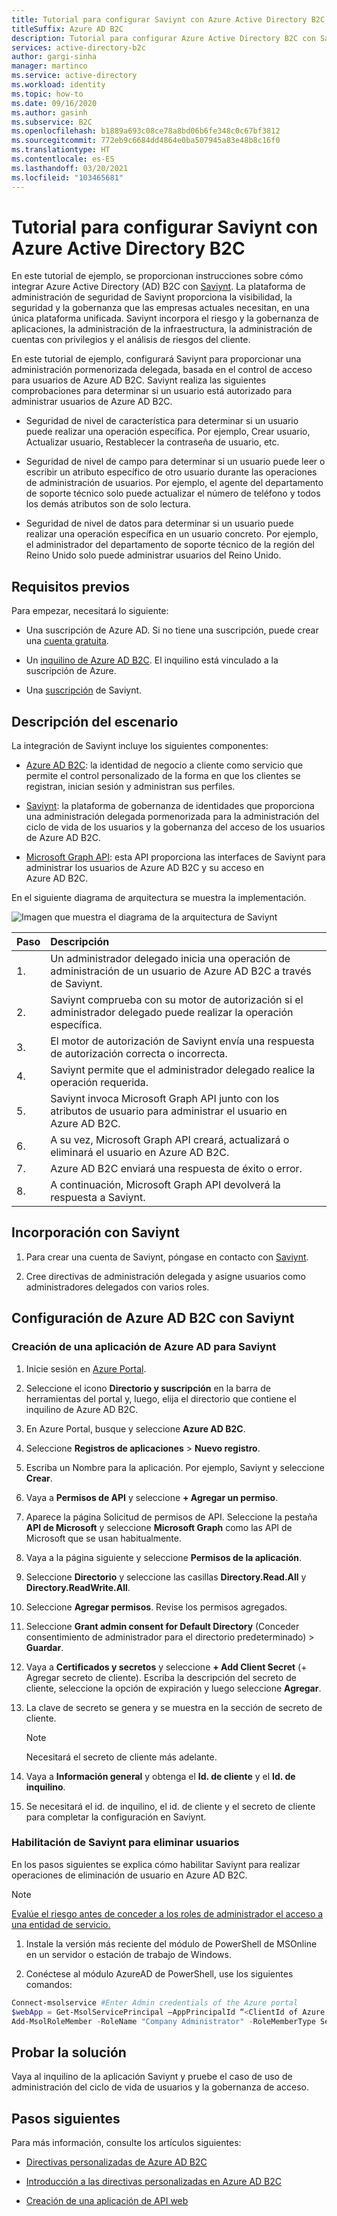 ```yaml
---
title: Tutorial para configurar Saviynt con Azure Active Directory B2C
titleSuffix: Azure AD B2C
description: Tutorial para configurar Azure Active Directory B2C con Saviynt para la integración entre aplicaciones a fin de optimizar la modernización de TI y promover una mejor seguridad, gobernanza y cumplimiento. 
services: active-directory-b2c
author: gargi-sinha
manager: martinco
ms.service: active-directory
ms.workload: identity
ms.topic: how-to
ms.date: 09/16/2020
ms.author: gasinh
ms.subservice: B2C
ms.openlocfilehash: b1889a693c08ce78a8bd06b6fe348c0c67bf3812
ms.sourcegitcommit: 772eb9c6684dd4864e0ba507945a83e48b8c16f0
ms.translationtype: HT
ms.contentlocale: es-ES
ms.lasthandoff: 03/20/2021
ms.locfileid: "103465681"
---
```

# <a name="tutorial-for-configuring-saviynt-with-azure-active-directory-b2c"></a>Tutorial para configurar Saviynt con Azure Active Directory B2C

En este tutorial de ejemplo, se proporcionan instrucciones sobre cómo integrar Azure Active Directory (AD) B2C con [Saviynt](https://saviynt.com/integrations/azure-ad/for-b2c/). La plataforma de administración de seguridad de Saviynt proporciona la visibilidad, la seguridad y la gobernanza que las empresas actuales necesitan, en una única plataforma unificada. Saviynt incorpora el riesgo y la gobernanza de aplicaciones, la administración de la infraestructura, la administración de cuentas con privilegios y el análisis de riesgos del cliente.

En este tutorial de ejemplo, configurará Saviynt para proporcionar una administración pormenorizada delegada, basada en el control de acceso para usuarios de Azure AD B2C. Saviynt realiza las siguientes comprobaciones para determinar si un usuario está autorizado para administrar usuarios de Azure AD B2C.

- Seguridad de nivel de característica para determinar si un usuario puede realizar una operación específica. Por ejemplo, Crear usuario, Actualizar usuario, Restablecer la contraseña de usuario, etc.

- Seguridad de nivel de campo para determinar si un usuario puede leer o escribir un atributo específico de otro usuario durante las operaciones de administración de usuarios. Por ejemplo, el agente del departamento de soporte técnico solo puede actualizar el número de teléfono y todos los demás atributos son de solo lectura.

- Seguridad de nivel de datos para determinar si un usuario puede realizar una operación específica en un usuario concreto. Por ejemplo, el administrador del departamento de soporte técnico de la región del Reino Unido solo puede administrar usuarios del Reino Unido.

## <a name="prerequisites"></a>Requisitos previos

Para empezar, necesitará lo siguiente:

- Una suscripción de Azure AD. Si no tiene una suscripción, puede crear una [cuenta gratuita](https://azure.microsoft.com/free/).

- Un [inquilino de Azure AD B2C](./tutorial-create-tenant.md). El inquilino está vinculado a la suscripción de Azure.

- Una [suscripción](https://saviynt.com/contact-us/) de Saviynt.

## <a name="scenario-description"></a>Descripción del escenario

La integración de Saviynt incluye los siguientes componentes:

- [Azure AD B2C](https://azure.microsoft.com/services/active-directory/external-identities/b2c/): la identidad de negocio a cliente como servicio que permite el control personalizado de la forma en que los clientes se registran, inician sesión y administran sus perfiles.

- [Saviynt](https://saviynt.com/integrations/azure-ad/for-b2c/): la plataforma de gobernanza de identidades que proporciona una administración delegada pormenorizada para la administración del ciclo de vida de los usuarios y la gobernanza del acceso de los usuarios de Azure AD B2C.  

- [Microsoft Graph API](/graph/use-the-api): esta API proporciona las interfaces de Saviynt para administrar los usuarios de Azure AD B2C y su acceso en Azure AD B2C.

En el siguiente diagrama de arquitectura se muestra la implementación.

![Imagen que muestra el diagrama de la arquitectura de Saviynt](./media/partner-saviynt/saviynt-architecture-diagram.png)

|Paso | Descripción |
|:-----| :-----------|
| 1. | Un administrador delegado inicia una operación de administración de un usuario de Azure AD B2C a través de Saviynt.
| 2. | Saviynt comprueba con su motor de autorización si el administrador delegado puede realizar la operación específica.
| 3. | El motor de autorización de Saviynt envía una respuesta de autorización correcta o incorrecta.
| 4. | Saviynt permite que el administrador delegado realice la operación requerida.
| 5. | Saviynt invoca Microsoft Graph API junto con los atributos de usuario para administrar el usuario en Azure AD B2C.
| 6. | A su vez, Microsoft Graph API creará, actualizará o eliminará el usuario en Azure AD B2C.
| 7. | Azure AD B2C enviará una respuesta de éxito o error.
| 8. | A continuación, Microsoft Graph API devolverá la respuesta a Saviynt.

## <a name="onboard-with-saviynt"></a>Incorporación con Saviynt

1. Para crear una cuenta de Saviynt, póngase en contacto con [Saviynt](https://saviynt.com/contact-us/).

2. Cree directivas de administración delegada y asigne usuarios como administradores delegados con varios roles.

## <a name="configure-azure-ad-b2c-with-saviynt"></a>Configuración de Azure AD B2C con Saviynt

### <a name="create-an-azure-ad-application-for-saviynt"></a>Creación de una aplicación de Azure AD para Saviynt

1. Inicie sesión en [Azure Portal](https://portal.azure.com/#home).

2. Seleccione el icono **Directorio y suscripción** en la barra de herramientas del portal y, luego, elija el directorio que contiene el inquilino de Azure AD B2C.

3. En Azure Portal, busque y seleccione **Azure AD B2C**.

4. Seleccione **Registros de aplicaciones** > **Nuevo registro**.

5. Escriba un Nombre para la aplicación. Por ejemplo, Saviynt y seleccione **Crear**.

6. Vaya a **Permisos de API** y seleccione **+ Agregar un permiso**.

7. Aparece la página Solicitud de permisos de API. Seleccione la pestaña **API de Microsoft** y seleccione **Microsoft Graph** como las API de Microsoft que se usan habitualmente.

8. Vaya a la página siguiente y seleccione **Permisos de la aplicación**.

9. Seleccione **Directorio** y seleccione las casillas **Directory.Read.All** y **Directory.ReadWrite.All**.

10. Seleccione **Agregar permisos**. Revise los permisos agregados.

11. Seleccione **Grant admin consent for Default Directory** (Conceder consentimiento de administrador para el directorio predeterminado) > **Guardar**.

12. Vaya a **Certificados y secretos** y seleccione **+ Add Client Secret** (+ Agregar secreto de cliente). Escriba la descripción del secreto de cliente, seleccione la opción de expiración y luego seleccione **Agregar**.

13. La clave de secreto se genera y se muestra en la sección de secreto de cliente.

    >[!NOTE]
    > Necesitará el secreto de cliente más adelante.

14. Vaya a **Información general** y obtenga el **Id. de cliente** y el **Id. de inquilino**.

15. Se necesitará el id. de inquilino, el id. de cliente y el secreto de cliente para completar la configuración en Saviynt.

### <a name="enable-saviynt-to-delete-users"></a>Habilitación de Saviynt para eliminar usuarios

En los pasos siguientes se explica cómo habilitar Saviynt para realizar operaciones de eliminación de usuario en Azure AD B2C.

>[!NOTE]
>[Evalúe el riesgo antes de conceder a los roles de administrador el acceso a una entidad de servicio.](../active-directory/develop/app-objects-and-service-principals.md)

1. Instale la versión más reciente del módulo de PowerShell de MSOnline en un servidor o estación de trabajo de Windows.

2. Conéctese al módulo AzureAD de PowerShell, use los siguientes comandos:

```powershell
Connect-msolservice #Enter Admin credentials of the Azure portal
$webApp = Get-MsolServicePrincipal –AppPrincipalId “<ClientId of Azure AD Application>”
Add-MsolRoleMember -RoleName "Company Administrator" -RoleMemberType ServicePrincipal -RoleMemberObjectId $webApp.ObjectId
```

## <a name="test-the-solution"></a>Probar la solución

Vaya al inquilino de la aplicación Saviynt y pruebe el caso de uso de administración del ciclo de vida de usuarios y la gobernanza de acceso.

## <a name="next-steps"></a>Pasos siguientes

Para más información, consulte los artículos siguientes:

- [Directivas personalizadas de Azure AD B2C](./custom-policy-overview.md)

- [Introducción a las directivas personalizadas en Azure AD B2C](./custom-policy-get-started.md?tabs=applications)

- [Creación de una aplicación de API web](./add-web-api-application.md)